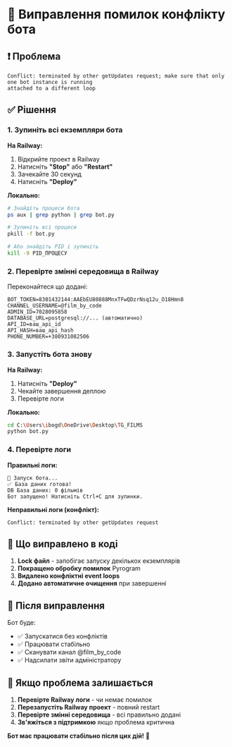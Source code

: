 # 🚨 Виправлення помилок конфлікту бота

## ❗ Проблема
```
Conflict: terminated by other getUpdates request; make sure that only one bot instance is running
attached to a different loop
```

## ✅ Рішення

### 1. **Зупиніть всі екземпляри бота**

**На Railway:**
1. Відкрийте проект в Railway
2. Натисніть **"Stop"** або **"Restart"**
3. Зачекайте 30 секунд
4. Натисніть **"Deploy"**

**Локально:**
```bash
# Знайдіть процеси бота
ps aux | grep python | grep bot.py

# Зупиніть всі процеси
pkill -f bot.py

# Або знайдіть PID і зупиніть
kill -9 PID_ПРОЦЕСУ
```

### 2. **Перевірте змінні середовища в Railway**

Переконайтеся що додані:
```
BOT_TOKEN=8301432144:AAEbEU80888MnxTFwQDzrNsq12u_O18Hmn8
CHANNEL_USERNAME=@film_by_code
ADMIN_ID=7028095858
DATABASE_URL=postgresql://... (автоматично)
API_ID=ваш_api_id
API_HASH=ваш_api_hash
PHONE_NUMBER=+380931082506
```

### 3. **Запустіть бота знову**

**На Railway:**
1. Натисніть **"Deploy"**
2. Чекайте завершення деплою
3. Перевірте логи

**Локально:**
```bash
cd C:\Users\ibogd\OneDrive\Desktop\TG_FILMS
python bot.py
```

### 4. **Перевірте логи**

**Правильні логи:**
```
🚀 Запуск бота...
✅ База даних готова!
DB База даних: 0 фільмів
Бот запущено! Натисніть Ctrl+C для зупинки.
```

**Неправильні логи (конфлікт):**
```
Conflict: terminated by other getUpdates request
```

## 🔧 Що виправлено в коді

1. **Lock файл** - запобігає запуску декількох екземплярів
2. **Покращено обробку помилок** Pyrogram
3. **Видалено конфліктні event loops**
4. **Додано автоматичне очищення** при завершенні

## 🎯 Після виправлення

Бот буде:
- ✅ Запускатися без конфліктів
- ✅ Працювати стабільно
- ✅ Сканувати канал @film_by_code
- ✅ Надсилати звіти адміністратору

## 🚨 Якщо проблема залишається

1. **Перевірте Railway логи** - чи немає помилок
2. **Перезапустіть Railway проект** - повний restart
3. **Перевірте змінні середовища** - всі правильно додані
4. **Зв'яжіться з підтримкою** якщо проблема критична

**Бот має працювати стабільно після цих дій!** 🚀
